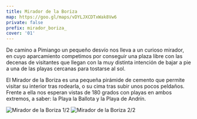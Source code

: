 ```yaml
---
title: Mirador de la Boriza
map: https://goo.gl/maps/vDYLJXCDTxWak8Vw6
private: false
prefix: mirador_boriza_
cover: '01'
---
```

De camino a Pimiango un pequeño desvío nos lleva a un curioso mirador, en cuyo aparcamiento competimos por conseguir una plaza libre con las decenas de visitantes que llegan con la muy distinta intención de bajar a pie a una de las playas cercanas para tostarse al sol.

El Mirador de la Boriza es una pequeña pirámide de cemento que permite visitar su interior tras rodearla, o su cima tras subir unos pocos peldaños. Frente a ella nos esperan vistas de 180 grados con playas en ambos extremos, a saber: la Playa la Ballota y la Playa de Andrín.


![Mirador de la Boriza 1/2](01)
![Mirador de la Boriza 2/2](02)